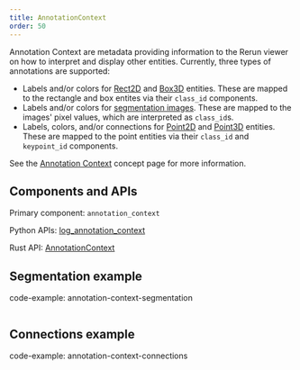 ```yaml
---
title: AnnotationContext
order: 50
---
```


Annotation Context are metadata providing information to the Rerun viewer on how to interpret and display other entities. Currently, three types of annotations are supported:

- Labels and/or colors for [Rect2D](rect2d.md) and [Box3D](box3d.md) entities. These are mapped to the rectangle and box entites via their `class_id` components.
- Labels and/or colors for [segmentation images](segmentation_image.md). These are mapped to the images' pixel values, which are interpreted as `class_id`s.
- Labels, colors, and/or connections for [Point2D](point2d.md) and [Point3D](point3d.md) entities. These are mapped to the point entities via their `class_id` and `keypoint_id` components.

See the [Annotation Context](../../concepts/annotation-context.md) concept page for more information. 


## Components and APIs
Primary component: `annotation_context`

Python APIs: [log_annotation_context](https://ref.rerun.io/docs/python/latest/common/annotations/#rerun.log_annotation_context)

Rust API: [AnnotationContext](https://docs.rs/rerun/latest/rerun/components/struct.AnnotationContext.html)


## Segmentation example

code-example: annotation-context-segmentation

<picture>
  <source media="(max-width: 480px)" srcset="https://static.rerun.io/97d397dd0cb5d094e2227aef22785f45bcae4a18_annotation_context_segmentation_480w.png">
  <source media="(max-width: 768px)" srcset="https://static.rerun.io/bf72a7c47d5b56f37741ae101cb3f992ffc54b8c_annotation_context_segmentation_768w.png">
  <source media="(max-width: 1024px)" srcset="https://static.rerun.io/aca2e6946c586cceeeb9d33c0d8da867e111d5b7_annotation_context_segmentation_1024w.png">
  <source media="(max-width: 1200px)" srcset="https://static.rerun.io/c77eef272ba23d58b6a2cbf980ca88a42a17207d_annotation_context_segmentation_1200w.png">
  <img src="https://static.rerun.io/0e21c0a04e456fec41d16b0deaa12c00cddf2d9b_annotation_context_segmentation_full.png" alt="">
</picture>


## Connections example

code-example: annotation-context-connections

<picture>
  <source media="(max-width: 480px)" srcset="https://static.rerun.io/7fc503e76810264da70fc18806eadf987ebd703e_annotation_context_connections_480w.png">
  <source media="(max-width: 768px)" srcset="https://static.rerun.io/50ec6309ce791d9f85153d00a737031b1632448d_annotation_context_connections_768w.png">
  <source media="(max-width: 1024px)" srcset="https://static.rerun.io/cf9998a0ccccee42aacc1de0773ea8801a129cdd_annotation_context_connections_1024w.png">
  <source media="(max-width: 1200px)" srcset="https://static.rerun.io/53f483421562f8d4bbb8c7e695058069ce1ab00c_annotation_context_connections_1200w.png">
  <img src="https://static.rerun.io/4a8422bc154699c5334f574ff01b55c5cd1748e3_annotation_context_connections_full.png" alt="">
</picture>
